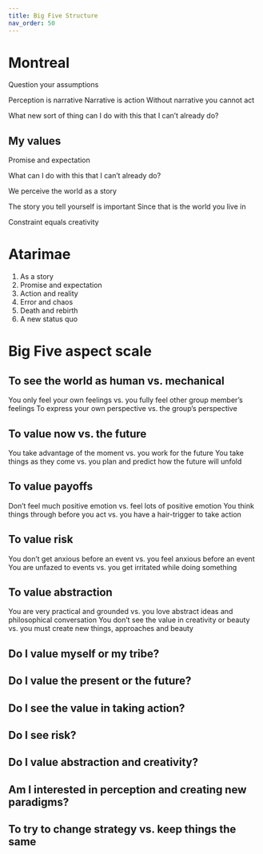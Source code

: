 ```yaml
---
title: Big Five Structure
nav_order: 50
---
```


# Montreal

Question your assumptions

Perception is narrative
Narrative is action
Without narrative you cannot act

What new sort of thing can I do with this that I can’t already do?

## My values
Promise and expectation

What can I do with this that I can’t already do?

We perceive the world as a story

The story you tell yourself is important
Since that is the world you live in

Constraint equals creativity

# Atarimae
1. As a story
2. Promise and expectation
3. Action and reality
4. Error and chaos
5. Death and rebirth
6. A new status quo

# Big Five aspect scale
## To see the world as human vs. mechanical
You only feel your own feelings vs. you fully feel other group member’s feelings
To express your own perspective vs. the group’s perspective
## To value now vs. the future
You take advantage of the moment vs. you work for the future
You take things as they come vs. you plan and predict how the future will unfold
## To value payoffs
Don’t feel much positive emotion vs. feel lots of positive emotion
You think things through before you act vs. you have a hair-trigger to take action
## To value risk
You don’t get anxious before an event vs. you feel anxious before an event
You are unfazed to events vs. you get irritated while doing something
## To value abstraction
You are very practical and grounded vs. you love abstract ideas and philosophical conversation
You don’t see the value in creativity or beauty vs. you must create new things, approaches and beauty

## Do I value myself or my tribe?
## Do I value the present or the future?
## Do I see the value in taking action?
## Do I see risk?
## Do I value abstraction and creativity?


## Am I interested in perception and creating new paradigms?


## To try to change strategy vs. keep things the same